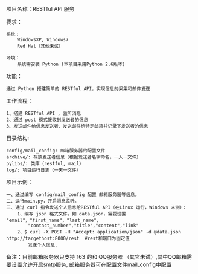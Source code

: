 项目名称：RESTful API 服务


要求：

    系统：
        WindowsXP, Windows7
        Red Hat（其他未试）

    环境：
        系统需安装 Python (本项目采用Python 2.6版本)

功能：

    通过 Python 搭建简单的 RESTful API，实现信息的采集和邮件发送

工作流程：

    1、搭建 RESTful API , 监听消息
    2、通过 post 模式接收到发送者的信息
    3、发送邮件给信息发送者、发送邮件给特定邮箱并记录下发送者的信息

目录结构:

    config/mail_config: 邮箱服务器的配置文件
    archive/: 存放发送者信息（根据发送者名字命名，一人一文件）
    pylibs/: 类库（restful, mail）
    log/: 项目运行日志（一天一文件）

项目示例：

    一、通过编写 config/mail_config 配置 邮箱服务器等信息。
    二、运行main.py，开启消息监听。
    三、通过 curl 指令发送个人信息给RESTful API（在Linux 运行，Windows 未测）：
        1、编写 json 格式文件，如 data.json，需要设置 "email"，"first_name"，"last_name"，
            "contact_number","title","content","link"
        2、$ curl -X POST -H "Accept: application/json" -d @data.json http://targethost:8000/rest  #rest和端口为固定值
            发送个人信息.

备注：目前邮箱服务器只支持 163 的和 QQ服务器 （其它未试）,其中QQ邮箱需要设置允许开启smtp服务,
      邮箱服务器可在配置文件mail_config中配置
